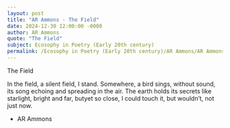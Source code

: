 ```yaml
---
layout: post
title: "AR Ammons - The Field"
date: 2024-12-30 12:00:00 -0000
author: AR Ammons
quote: "The Field"
subject: Ecosophy in Poetry (Early 20th century)
permalink: /Ecosophy in Poetry (Early 20th century)/AR Ammons/AR Ammons - The Field
---
```


The Field

In the field,
a silent field,
I stand.
Somewhere,
a bird sings,
without sound,
its song
echoing and spreading
in the air.
The earth holds
its secrets
like starlight,
bright and far,
butyet so close,
I could touch it,
but wouldn’t,
not just now.

- AR Ammons
